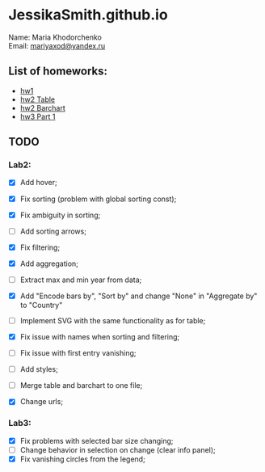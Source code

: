 # JessikaSmith.github.io
Name: Maria Khodorchenko  
Email: mariyaxod@yandex.ru  

## List of homeworks:
* [hw1](http://jessikasmith.github.io/hw1/)
* [hw2 Table](http://jessikasmith.github.io/hw2/table.html)
* [hw2 Barchart](http://jessikasmith.github.io/hw2/barchart.html)  
* [hw3 Part 1](http://jessikasmith.github.io/hw3/part1/hw3.html)

## TODO
### Lab2:
- [x] Add hover;
- [x] Fix sorting (problem with global sorting const);
- [x] Fix ambiguity in sorting;
- [ ] Add sorting arrows;
- [x] Fix filtering;
- [x] Add aggregation;
- [ ] Extract max and min year from data;
- [x] Add "Encode bars by", "Sort by" and change "None" in "Aggregate by" to "Country"
- [ ] Implement SVG with the same functionality as for table;
- [x] Fix issue with names when sorting and filtering;
- [ ] Fix issue with first entry vanishing;
- [ ] Add styles;
- [ ] Merge table and barchart to one file;
- [x] Change urls;


### Lab3:
- [x] Fix problems with selected bar size changing;
- [ ] Change behavior in selection on change (clear info panel);
- [x] Fix vanishing circles from the legend;
